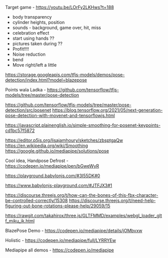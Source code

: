 Target game - https://youtu.be/LOrFy2LKHws?t=188

- body transparency
- cylinder heights, position
- sounds - background, game over, hit, miss
- celebration effect
- start using hands ??
- pictures taken during ??
- Profit!!!!
- Noise reduction
- bend
- Move right/left a little

https://storage.googleapis.com/tfjs-models/demos/pose-detection/index.html?model=blazepose

Points wala Ladka - https://github.com/tensorflow/tfjs-models/tree/master/pose-detection

https://github.com/tensorflow/tfjs-models/tree/master/pose-detection/src/posenet
https://blog.tensorflow.org/2021/05/next-generation-pose-detection-with-movenet-and-tensorflowjs.html


https://javascript.plainenglish.io/simple-smoothing-for-posenet-keypoints-cd1bc57f5872

https://editor.p5js.org/lisajamhoury/sketches/zbsptgaQw
https://en.wikipedia.org/wiki/Smoothing
https://google.github.io/mediapipe/solutions/pose

Cool idea, Handpose Defrost - 
https://codepen.io/mediapipe/pen/bGweWyR

https://playground.babylonjs.com/#3I55DK#0

https://www.babylonjs-playground.com/#JTFJX3#1

https://discourse.threejs.org/t/how-can-the-bones-of-this-fbx-character-be-controlled-correctly/15308
https://discourse.threejs.org/t/need-help-figuring-out-bone-rotations-please-help/29059/15

https://rawgit.com/takahirox/three.js/GLTFMMD/examples/webgl_loader_gltf_miku_ik.html


BlazePose Demo - 
https://codepen.io/mediapipe/details/jOMbvxw

Holistic - 
https://codepen.io/mediapipe/full/LYRRYEw

Mediapipe all demos -
https://codepen.io/mediapipe